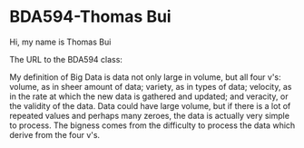 # BDA594-Thomas Bui
Hi, my name is Thomas Bui

The URL to the BDA594 class: 



My definition of Big Data is data not only large in volume, but all four v's: volume, as in sheer amount of data; variety, as in types of data; velocity, as in the rate at which the new data is gathered and updated; and veracity, or the validity of the data. Data could have large volume, but if there is a lot of repeated values and perhaps many zeroes, the data is actually very simple to process. The bigness comes from the difficulty to process the data which derive from the four v's.
